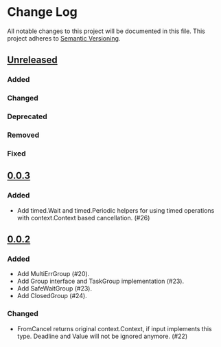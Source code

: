 # Change Log
All notable changes to this project will be documented in this file.
This project adheres to [Semantic Versioning](http://semver.org/).

## [Unreleased]

### Added

### Changed

### Deprecated

### Removed

### Fixed

## [0.0.3]

### Added
- Add timed.Wait and timed.Periodic helpers for using timed operations with context.Context based cancellation. (#26)

## [0.0.2]

### Added

- Add MultiErrGroup (#20).
- Add Group interface and TaskGroup implementation (#23).
- Add SafeWaitGroup (#23).
- Add ClosedGroup (#24).

### Changed

- FromCancel returns original context.Context, if input implements this type. Deadline and Value will not be ignored anymore. (#22)


[Unreleased]: https://github.com/elastic/go-ucfg/compare/v0.0.3...HEAD
[0.0.3]: https://github.com/elastic/go-ucfg/compare/v0.0.2...v0.0.3
[0.0.2]: https://github.com/elastic/go-ucfg/compare/v0.0.1...v0.0.2
